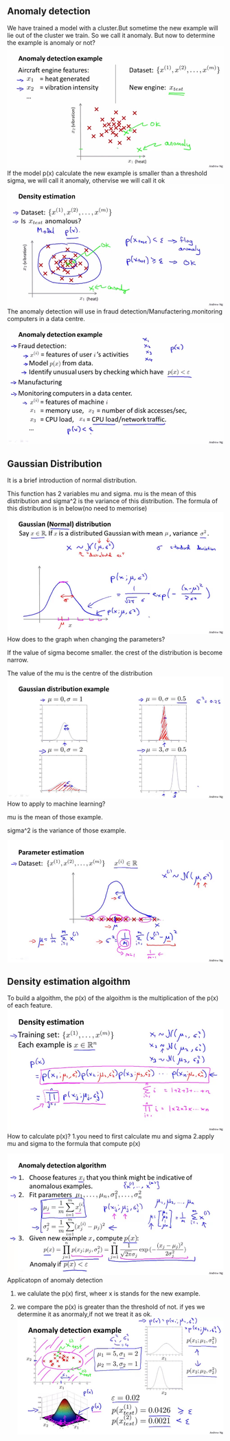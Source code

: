 ## Anomaly detection
We have trained a model with a cluster.But sometime the new example will lie out of the cluster we train. So we call it anomaly. But now to determine the example is anomaly or not?
![](picture/ch9_1.jpeg)
If the model p(x) calculate the new example is smaller than a threshold sigma, we will call it anomaly, othervise we will call it ok
![](picture/ch9_2.jpeg)
The anomaly detection will use in fraud detection/Manufactering.monitoring computers in a data centre.
![](picture/ch9_3.jpeg)
## Gaussian Distribution
It is a brief introduction of normal distribution.

This function has 2 variables mu and sigma. mu is the mean of this distribution and sigma^2 is the variance of this distribution. The formula of this distribution is in below(no need to memorise) 
![](picture/ch9_4.jpg)
How does to the graph when changing the parameters?

If the value of sigma become smaller. the crest of the distribution is become narrow.

The value of the mu is the centre of the distribution
![](picture/ch9_5.jpg)
How to apply to machine learning?

mu is the mean of those example.

sigma^2 is the variance of those example.

![](picture/ch9_6.jpg)
## Density estimation algoithm
To build a algoithm, the p(x) of the algoithm is the multiplication of the p(x) of each feature.
![](picture/ch9_7.jpg)
How to calculate p(x)?
1.you need to first calculate mu and sigma
2.apply mu and sigma to the formula that compute p(x)

![](picture/ch9_8.jpg)
Applicatopn of anomaly detection

1. we calulate the p(x) first, wheer x is stands for the new example.

2. we compare the p(x) is greater than the threshold of not. if yes we determine it as anormaly,if not we treat it as ok.
![](picture/ch9_9.jpg)